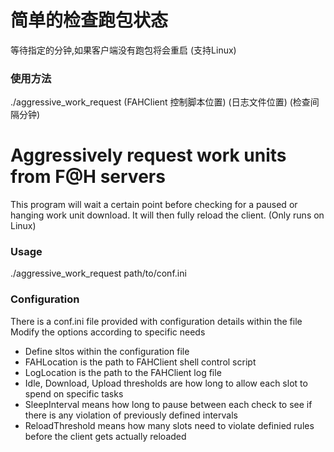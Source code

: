 # 简单的检查跑包状态
等待指定的分钟,如果客户端没有跑包将会重启 (支持Linux)
### 使用方法
./aggressive_work_request (FAHClient 控制脚本位置) (日志文件位置) (检查间隔分钟)


# Aggressively request work units from F@H servers
This program will wait a certain point before checking for a paused or hanging work unit download. It will then fully reload the client. (Only runs on Linux)
### Usage
./aggressive_work_request path/to/conf.ini

### Configuration
There is a conf.ini file provided with configuration details within the file
Modify the options according to specific needs
* Define sltos within the configuration file
* FAHLocation is the path to FAHClient shell control script
* LogLocation is the path to the FAHClient log file
* Idle, Download, Upload thresholds are how long to allow each slot to spend on specific tasks
* SleepInterval means how long to pause between each check to see if there is any violation of previously defined intervals
* ReloadThreshold means how many slots need to violate definied rules before the client gets actually reloaded
